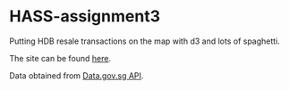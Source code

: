 # HASS-assignment3

Putting HDB resale transactions on the map with d3 and lots of spaghetti.

The site can be found [here](https://anafabulic.github.io/HASS-assignment3).

Data obtained from [Data.gov.sg API](https://data.gov.sg/dataset/resale-flat-prices).
